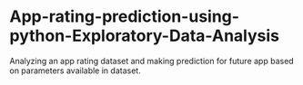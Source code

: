 # App-rating-prediction-using-python-Exploratory-Data-Analysis
Analyzing an app rating dataset and making prediction for future app based on parameters available in dataset.
